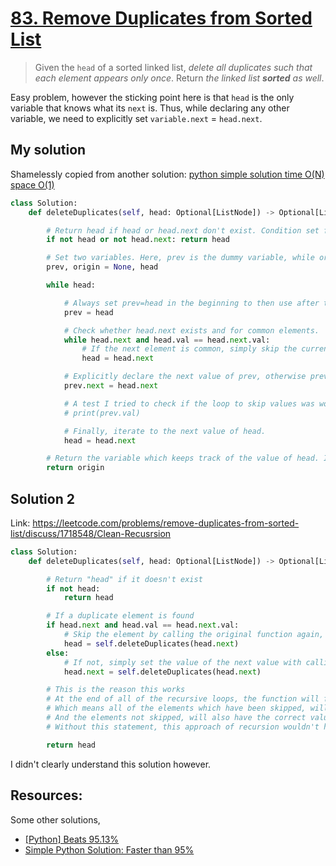 # [83. Remove Duplicates from Sorted List](https://leetcode.com/problems/remove-duplicates-from-sorted-list/)

> Given the `head` of a sorted linked list, *delete all duplicates such that each element appears only once*. Return *the linked list **sorted** as well*.

Easy problem, however the sticking point here is that `head` is the only variable that knows what its `next` is. Thus, while declaring any other variable, we need to explicitly set `variable.next` = `head.next`.

## My solution

Shamelessly copied from another solution: [python simple solution time O(N) space O(1)](https://leetcode.com/problems/remove-duplicates-from-sorted-list/discuss/1492445/python-simple-solution-time-O(N)-space-O(1))

```python
class Solution:
    def deleteDuplicates(self, head: Optional[ListNode]) -> Optional[ListNode]:

        # Return head if head or head.next don't exist. Condition set for non-existent arrays.
        if not head or not head.next: return head

        # Set two variables. Here, prev is the dummy variable, while origin keeps track of all the elements that head traverses.
        prev, origin = None, head

        while head:

            # Always set prev=head in the beginning to then use after the loop.
            prev = head

            # Check whether head.next exists and for common elements.
            while head.next and head.val == head.next.val:
                # If the next element is common, simply skip the current element. The variable origin keeps track of this anyway.
                head = head.next

            # Explicitly declare the next value of prev, otherwise prev doesn't know where to go next.
            prev.next = head.next

            # A test I tried to check if the loop to skip values was working.
            # print(prev.val)

            # Finally, iterate to the next value of head.
            head = head.next

        # Return the variable which keeps track of the value of head. I learnt this because head returns [0]
        return origin
```

## Solution 2

Link: https://leetcode.com/problems/remove-duplicates-from-sorted-list/discuss/1718548/Clean-Recusrsion

```python
class Solution:
    def deleteDuplicates(self, head: Optional[ListNode]) -> Optional[ListNode]:

        # Return "head" if it doesn't exist
        if not head:
            return head

        # If a duplicate element is found
        if head.next and head.val == head.next.val:
            # Skip the element by calling the original function again, but set the value of this element as the next element
            head = self.deleteDuplicates(head.next)
        else:
            # If not, simply set the value of the next value with calling the function for the next element
            head.next = self.deleteDuplicates(head.next)

        # This is the reason this works
        # At the end of all of the recursive loops, the function will finally return "head"
        # Which means all of the elements which have been skipped, will now have the value of the next element automatically
        # And the elements not skipped, will also have the correct values
        # Without this statement, this approach of recursion wouldn't have worked

        return head
```

I didn't clearly understand this solution however.

## Resources:
Some other solutions,
- [[Python] Beats 95.13%](https://leetcode.com/problems/remove-duplicates-from-sorted-list/discuss/1491405/Python-Beats-95.13)
- [Simple Python Solution: Faster than 95%](https://leetcode.com/problems/remove-duplicates-from-sorted-list/discuss/1478176/Simple-Python-Solution%3A-Faster-than-95)
